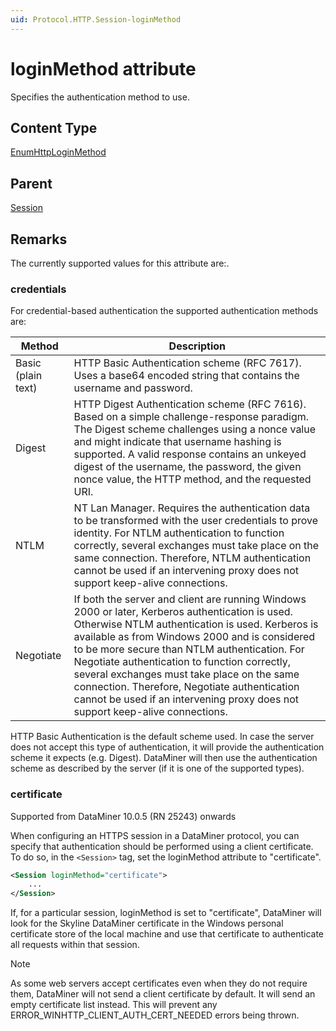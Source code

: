 ```yaml
---
uid: Protocol.HTTP.Session-loginMethod
---
```


# loginMethod attribute

Specifies the authentication method to use.

## Content Type

[EnumHttpLoginMethod](xref:Protocol-EnumHttpLoginMethod)

## Parent

[Session](xref:Protocol.HTTP.Session)

## Remarks

The currently supported values for this attribute are:.

### credentials

For credential-based authentication the supported authentication methods are:


|Method|Description
|--- |--- |
|Basic (plain text)|HTTP Basic Authentication scheme (RFC 7617). Uses a base64 encoded string that contains the username and password.|
|Digest|HTTP Digest Authentication scheme (RFC 7616). Based on a simple challenge-response paradigm. The Digest scheme challenges using a nonce value and might indicate that username hashing is supported. A valid response contains an unkeyed digest of the username, the password, the given nonce value, the HTTP method, and the requested URI.|
|NTLM|NT Lan Manager. Requires the authentication data to be transformed with the user credentials to prove identity. For NTLM authentication to function correctly, several exchanges must take place on the same connection. Therefore, NTLM authentication cannot be used if an intervening proxy does not support keep-alive connections.|
|Negotiate|If both the server and client are running Windows 2000 or later, Kerberos authentication is used. Otherwise NTLM authentication is used. Kerberos is available as from Windows 2000 and is considered to be more secure than NTLM authentication. For Negotiate authentication to function correctly, several exchanges must take place on the same connection. Therefore, Negotiate authentication cannot be used if an intervening proxy does not support keep-alive connections.|

HTTP Basic Authentication is the default scheme used. In case the server does not accept this type of authentication, it will provide the authentication scheme it expects (e.g. Digest). DataMiner will then use the authentication scheme as described by the server (if it is one of the supported types).

### certificate

Supported from DataMiner 10.0.5 (RN 25243) onwards

When configuring an HTTPS session in a DataMiner protocol, you can specify that authentication should be performed using a client certificate. To do so, in the `<Session>` tag, set the loginMethod attribute to "certificate".

```xml
<Session loginMethod="certificate">
    ...
</Session>
```

If, for a particular session, loginMethod is set to "certificate", DataMiner will look for the Skyline DataMiner certificate in the Windows personal certificate store of the local machine and use that certificate to authenticate all requests within that session.

> [!NOTE]
> As some web servers accept certificates even when they do not require them, DataMiner will not send a client certificate by default. It will send an empty certificate list instead. This will prevent any ERROR_WINHTTP_CLIENT_AUTH_CERT_NEEDED errors being thrown.

